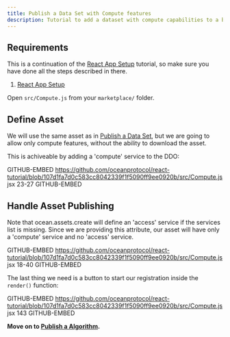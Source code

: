 ```yaml
---
title: Publish a Data Set with Compute features
description: Tutorial to add a dataset with compute capabilities to a basic React app.
---
```


## Requirements

This is a continuation of the [React App Setup](/tutorials/react-setup/) tutorial, so make sure you have done all the steps described in there.

1. [React App Setup](/tutorials/react-setup/)

Open `src/Compute.js` from your `marketplace/` folder.

## Define Asset

We will use the same asset as in [Publish a Data Set](/tutorials/react-publish-data-set), but we are going to allow only compute features, without the ability to download the asset.

This is achiveable by adding a 'compute' service to the DDO:

GITHUB-EMBED https://github.com/oceanprotocol/react-tutorial/blob/107d1fa7d0c583cc8042339f1f5090ff9ee0920b/src/Compute.js jsx 23-27 GITHUB-EMBED


## Handle Asset Publishing

Note that ocean.assets.create will define an 'access' service if the services list is missing. Since we are providing this attribute, our asset will have only a 'compute' service and no 'access' service.

GITHUB-EMBED https://github.com/oceanprotocol/react-tutorial/blob/107d1fa7d0c583cc8042339f1f5090ff9ee0920b/src/Compute.js jsx 18-40 GITHUB-EMBED

The last thing we need is a button to start our registration inside the `render()` function:

GITHUB-EMBED https://github.com/oceanprotocol/react-tutorial/blob/107d1fa7d0c583cc8042339f1f5090ff9ee0920b/src/Compute.js jsx 143 GITHUB-EMBED


**Move on to [Publish a Algorithm](/tutorials/react-publish-algorithm/).**
